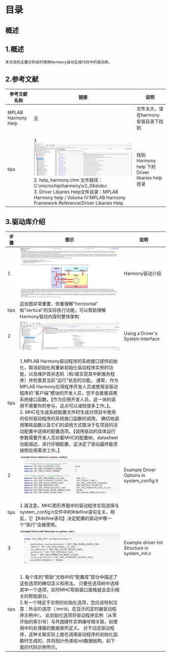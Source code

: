 
# 目录
## 概述
## 


## 1.概述
    本文目的主要分析如何使用Harmony自动生成代码中的驱动库。
    
## 2.参考文献
 | 参考文献名称 | 链接 | 说明 |
 | --- | ---- | ---- | 
 | MPLAB Harmony Help | 无 | 文件太大，请在harmony安装目录下找到 | 
 | tips |<br/>1 ![images](https://github.com/yuchengstudio/PIC32MZEF/blob/master/APP_note/pictures_DriverLib/Harmony_driver_lib_001.jpg)<br/>2. help_harmony.chm 文件路径：C:\microchip\harmony\v2_06a\doc <br/>3. Driver Libaries Help文件目录：MPLAB Harmony help / Volume IV:MPLAB Harmony Framework Reference/Driver Libaries Help | 找到Harmony help 下的 Driver libaries help目录 | 
 
## 3.驱动库介绍
 
 | 步骤 | 图示 | 说明 |
 | --- | ---- | ---- | 
 | 1 | ![images](https://github.com/yuchengstudio/PIC32MZEF/blob/master/APP_note/pictures_DriverLib/Harmony_driver_lib_002.jpg)  | Harmony驱动介绍 | 
 | tips | 这张图非常重要，侧重理解“horizontal” 和“vertical”的实际执行功能，可以帮助理解Harmony驱动内容的整体架构 |  | 
 | 2| ![images](https://github.com/yuchengstudio/PIC32MZEF/blob/master/APP_note/pictures_DriverLib/Harmony_driver_lib_003.jpg)  | Using a Driver's System Interface | 
 | tips | <br/>1.MPLAB Harmony驱动程序的系统接口提供初始化，取消初始化和重新初始化驱动程序实例的功能，以及维护其状态机（和/或实现其中断服务程序）并检查其当前“运行”状态的功能。 通常，作为MPLAB Harmony应用程序开发人员或使用该驱动程序的“客户端”模块的开发人员，您不会直接调用系统接口函数。【作为应用开发人员，这一块的调用不需要你的参与，这点可以减轻很多工作。】。 <br/>2. MHC在生成系统配置文件时生成对项目中使用的任何驱动程序的系统接口函数的调用。 确切地调用哪些函数以及它们的调用方式取决于在项目的活动配置中选择的配置选项。【调用驱动的具体运行参数需要开发人员对着MHC的配置树，datasheet功能描述，进行仔细配置，这决定了驱动最终能否按照应用需求工作。】  |  | 
  | 2| ![images](https://github.com/yuchengstudio/PIC32MZEF/blob/master/APP_note/pictures_DriverLib/Harmony_driver_lib_004.jpg) | Example Driver Options in system_config.h | 
 | tips | <br/>1.请注意，MHC图形界面中的驱动程序实现选择与system_config.h文件中的#define语句无关。相反，它【#define语句】决定配置的驱动中哪一个“执行”会被使用。  |  | 
 | 3| ![images](https://github.com/yuchengstudio/PIC32MZEF/blob/master/APP_note/pictures_DriverLib/Harmony_driver_lib_005.jpg) | Example driver Init Structure in system_init.c | 
 | tips | <br/>1. 每个库的“帮助”文档中的“配置库”部分中描述了这些选项的确切含义和用法。 只要在选项树中选择其中一个选项，实时MHC帮助窗口窗格就会显示相关的帮助部分。<br/>2.有一个特定于实例的初始化选项，您应该特别注意：外设ID选项（.tmrId，在显示的定时器驱动程序示例中）。 此初始化选项将驱动程序实例（从零开始的索引号）与外围硬件实例编号相关联，如使用中的处理器的数据表所定义。 对于动态驱动程序，这种关联实际上是在调用驱动程序的初始化函数时生成的，并将指针传递给init数据结构，如下面的代码示例所示。 |  | 

